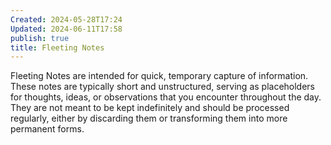 ```yaml
---
Created: 2024-05-28T17:24
Updated: 2024-06-11T17:58
publish: true
title: Fleeting Notes
---
```

Fleeting Notes are intended for quick, temporary capture of information. These notes are typically short and unstructured, serving as placeholders for thoughts, ideas, or observations that you encounter throughout the day. They are not meant to be kept indefinitely and should be processed regularly, either by discarding them or transforming them into more permanent forms.